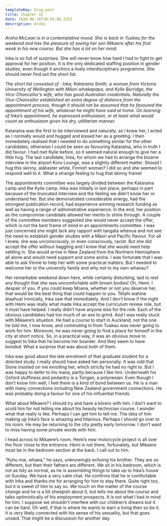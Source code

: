 ```yaml
---
templateKey: blog-post
title: Chapter 15
date: 2020-06-16T20:54:08.215Z
description: Aroha
---
```

*Aroha McLean is in a contemplative mood. She is back in Tuakau for the weekend and has the pleasure of seeing her son Mikaere after his first week in his new course. But she has a lot on her mind.*



Inka is so full of surprises. She will never know how hard I had to fight to get approval for her position. It is the only dedicated staffing position in gender studies, even though it anchors a lively interdisciplinary programme. She should never find out the short list.



*The short list consisted of : Inka, Kataraina Smith, a woman from Victoria University of Wellington with Māori whakapapa, and Kylie Burridge, the Vice-Chancellor’s wife, who has good Australian credentials. Naturally the Vice-Chancellor established an extra degree of distance from the appointment process, though it should not be assumed that he favoured the appointment of his wife, whatever he might have said at home. On learning of Inka’s appointment, he expressed enthusiasm, or at least what would count as enthusiasm given his dry, utilitarian manner.*



Kataraina was the first to be interviewed and naturally, as I knew her, I acted as I normally would and hugged and kissed her as a greeting. I then immediately realised that I needed to do something similar for the other candidates, otherwise I could be seen as favouring Kataraina, who in truth I did favour. I had met Kylie before, so it seemed natural enough to give her a little hug. The last candidate, Inka, for whom we had to arrange the bizarre interview in the airport Koru Lounge, was a slightly different matter. Should I hug this skinny, alabaster white, Finnish woman? I did so and she seemed to respond well to it. What a strange feeling to hug that skinny frame!



The appointments committee was largely divided between the Kataraina camp and the Kylie camp. Inka was initially in last place, perhaps in part because of the truncated interview and the feeling we didn’t know her or understand her. But she demonstrated considerable energy, had the strongest publication record, had experience winning research funding as well as having a range of administrative experience. In the end, her position as the compromise candidate allowed her merits to shine through. A couple of the committee members suggested she would never accept the offer, which is not the best frame of mind in an appointments committee. I was just concerned she might lack any rapport with tangata whenua and not see the need to establish gender studies with a Māori and Pacific flavour. For all I knew, she was unconsciously, or even consciously, racist. But she did accept the offer without haggling and I knew that she would need help settling in. She would arrive in New Zealand from the Northern Hemisphere all alone and would need support and some aroha. I was fortunate that I was able to ask Vinnie to help her with some practical matters. But I needed to welcome her to the university family and why not to my own whanau?



Her remarkable weekend down here, while certainly disturbing, laid to rest any thought that she was uncomfortable with brown bodies! Oh, Hemi. I despair of you. If you could keep Moana, whether or not you deserve her, that would be the best thing that could happen to you. Tētahi wahine ātaahua! Ironically, Inka saw that immediately. And I don’t know if the night with Hemi was really what made Inka accept the curriculum review role, but it must have helped. I really didn’t have anyone else for the role. Each of the obvious candidates had too much of an axe to grind. And I was really stuck with Mikaere’s situation. He had a course to start in Auckland, not the one he told me, I now know, and commuting in from Tuakau was never going to work for him. Moreover, he was never going to find a place for himself in the city at short notice. So, in a practical way, it was an obvious move to suggest to Inka that he become her boarder. And they seem to have bonded. What a surprise that was about both of them.



Inka was good about the late enrolment of that graduate student for a directed study. I really should have asked her personally. It was odd that Sione insisted on me enrolling her, which strictly he had no right to. But I was happy to defer to his mana, partly because I like him. Underneath his Oxford stuffiness and pedantry is a Tongan, a polynesian. Even though I don’t know him well, I feel there is a kind of bond between us. He is a man with many connections including New Zealand government connections. He was probably doing a favour for one of his influential friends.



What about Mikaere? I should try and have a kōrero with him. I don’t want to scold him for not telling me about his beauty technician course. I wonder what that really is like. Perhaps I can get him to tell me. The idea of him making up Inka’s face is amazing and hilarious. Perhaps I should go over to his room. He may be returning to the city pretty early tomorrow. I don’t want to miss having some private words with him.



I head across to Mikaere’s room. Hemi’s new motorcycle project is all over the floor close to the entrance. Hemi is not there, fortunately, but Mikaere must be in the bedroom section at the back. I call out to him.



“Kuhu mai, whaea,” he says, unknowingly echoing his brother. They are so different, but then their fathers are different. We sit in his bedroom, which is not as tidy as normal, as he is assembling things to take up to Inka’s house on Sunday. We have a very calm chat. He confirms that he is comfortable with Inka and thanks me for arranging for him to stay there. Quite right too, but it is sweet of him to say so. We touch on the matter of the course change and he is a bit sheepish about it, but tells me about the course and talks optimistically of his employment prospects. It is not what I had in mind for him. I suppose we shouldn’t interfere with our children’s dreams but it can be hard. Oh well, if that is where he wants to earn a living then so be it. It is very likely connected with his sense of his sexuality, but that goes unsaid. That might be a discussion for another day.